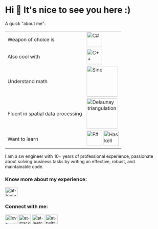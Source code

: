 # Hi 👋 It's nice to see you here :)

A quick "about me":

|  |  |
|--------|----|
|Weapon of choice is | <img src="https://upload.wikimedia.org/wikipedia/commons/thumb/0/0d/C_Sharp_wordmark.svg/240px-C_Sharp_wordmark.svg.png" alt="C#" height="50" />
| Also cool with | <img src="https://upload.wikimedia.org/wikipedia/commons/thumb/1/18/ISO_C%2B%2B_Logo.svg/213px-ISO_C%2B%2B_Logo.svg.png" alt="C++" height="50" />
| Understand math | <img src="https://upload.wikimedia.org/wikipedia/commons/thumb/d/d2/Sine_one_period.svg/200px-Sine_one_period.svg.png" alt="Sine" width="100" />
| Fluent in spatial data processing | <img src="https://upload.wikimedia.org/wikipedia/commons/c/c9/Delaunay_circumcircles.png" alt="Delaunay triangulation" height="100" />
| Want to learn | <img src="https://upload.wikimedia.org/wikipedia/commons/5/57/Fsharp_logo.png" alt="F#" height="50" /> <img src="https://wiki.haskell.org/wikiupload/4/4a/HaskellLogoStyPreview-1.png" alt="Haskell" height="50" />


I am a sw engineer with 10+ years of professional experience, passionate about solving business tasks by writing an effective, robust, and maintainable code. 

### Know more about my experience:
<a href="https://www.toptal.com/resume/lev-yastrebov" target="blank"><img align="center" src="https://cdn.jsdelivr.net/npm/simple-icons@3.0.1/icons/toptal.svg" alt="at-toptal" height="30" width="40" /></a>

### Connect with me:
<p align="left">
<a href="https://linkedin.com/in/lev-yastrebov" target="blank"><img align="center" src="https://cdn.jsdelivr.net/npm/simple-icons@3.0.1/icons/linkedin.svg" alt="lev-yastrebov" height="30" width="40" /></a>
<a href="https://stackoverflow.com/users/3087417" target="blank"><img align="center" src="https://cdn.jsdelivr.net/npm/simple-icons@3.0.1/icons/stackoverflow.svg" alt="at-stackoverflow" height="30" width="40" /></a>
<a href="https://www.leetcode.com/levyas/" target="blank"><img align="center" src="https://cdn.jsdelivr.net/npm/simple-icons@3.0.1/icons/leetcode.svg" alt="at-leetcode" height="30" width="40" /></a>
<a href="https://twitter.com/LevYastrebov" target="blank"><img align="center" src="https://cdn.jsdelivr.net/npm/simple-icons@3.0.1/icons/twitter.svg" alt="at-twitter" height="30" width="40" /></a>
</p>

